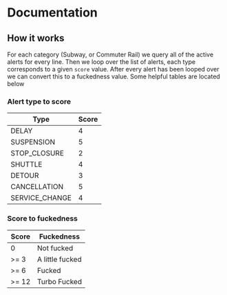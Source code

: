 # Documentation

## How it works
For each category (Subway, or Commuter Rail) we query all of the active alerts for every line. Then we loop over the list of alerts, each type corresponds to a given `score` value. After every alert has been looped over we can convert this to a fuckedness value. Some helpful tables are located below

### Alert type to score
| Type      | Score   |
| ----------|-------- |
| DELAY     | 4       |
| SUSPENSION| 5       |
| STOP_CLOSURE     | 2    |
| SHUTTLE | 4 |
| DETOUR | 3 |
| CANCELLATION | 5 |
| SERVICE_CHANGE | 4 |

### Score to fuckedness
| Score | Fuckedness |
|-------|------------|
| 0     | Not fucked |
| >= 3  | A little fucked |
| >= 6  | Fucked |
| >= 12  | Turbo Fucked |